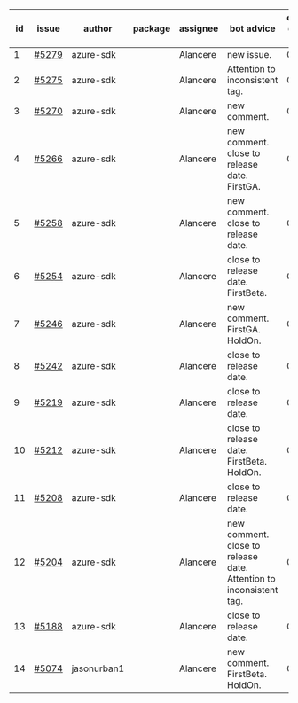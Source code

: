 | id | issue | author | package | assignee | bot advice | created date of issue | target release date | date from target |
| ------ | ------ | ------ | ------ | ------ | ------ | ------ | ------ | :-----: |
| 1 | [#5279](https://github.com/Azure/sdk-release-request/issues/5279) | azure-sdk |  | Alancere | new issue. | 06-18 | 06-28 |  |
| 2 | [#5275](https://github.com/Azure/sdk-release-request/issues/5275) | azure-sdk |  | Alancere | Attention to inconsistent tag. | 06-14 | 07-26 |  |
| 3 | [#5270](https://github.com/Azure/sdk-release-request/issues/5270) | azure-sdk |  | Alancere | new comment. | 06-11 | 06-28 |  |
| 4 | [#5266](https://github.com/Azure/sdk-release-request/issues/5266) | azure-sdk |  | Alancere | new comment. close to release date. FirstGA. | 06-11 | 06-24 | 2 |
| 5 | [#5258](https://github.com/Azure/sdk-release-request/issues/5258) | azure-sdk |  | Alancere | new comment. close to release date. | 06-06 | 06-21 | 0 |
| 6 | [#5254](https://github.com/Azure/sdk-release-request/issues/5254) | azure-sdk |  | Alancere | close to release date. FirstBeta. | 06-05 | 06-21 | 0 |
| 7 | [#5246](https://github.com/Azure/sdk-release-request/issues/5246) | azure-sdk |  | Alancere | new comment. FirstGA. HoldOn. | 06-05 | 06-27 |  |
| 8 | [#5242](https://github.com/Azure/sdk-release-request/issues/5242) | azure-sdk |  | Alancere | close to release date. | 06-04 | 06-21 | 0 |
| 9 | [#5219](https://github.com/Azure/sdk-release-request/issues/5219) | azure-sdk |  | Alancere | close to release date. | 05-22 | 06-21 | 0 |
| 10 | [#5212](https://github.com/Azure/sdk-release-request/issues/5212) | azure-sdk |  | Alancere | close to release date. FirstBeta. HoldOn. | 05-21 | 06-21 | 0 |
| 11 | [#5208](https://github.com/Azure/sdk-release-request/issues/5208) | azure-sdk |  | Alancere | close to release date. | 05-15 | 06-21 | 0 |
| 12 | [#5204](https://github.com/Azure/sdk-release-request/issues/5204) | azure-sdk |  | Alancere | new comment. close to release date. Attention to inconsistent tag. | 05-15 | 06-21 | 0 |
| 13 | [#5188](https://github.com/Azure/sdk-release-request/issues/5188) | azure-sdk |  | Alancere | close to release date. | 05-08 | 06-21 | 0 |
| 14 | [#5074](https://github.com/Azure/sdk-release-request/issues/5074) | jasonurban1 |  | Alancere | new comment. FirstBeta. HoldOn. | 03-22 | 05-24 |  |
